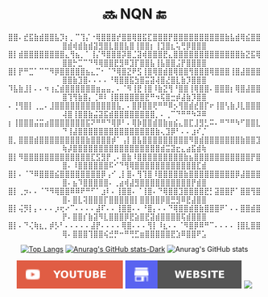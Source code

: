 <h1 align="center">🔜 NQN 🔚</h1>

<div align="center">
  ⣿⣿⠄⣞⣯⣷⣾⣿⣿⣧⡹⡆⡀⠉⢹⡌⠐⢿⣿⣿⣿⡞⣿⣿⢿⣿⣯⣏⣿⣿⣿⡟⣿⣿⣿⣿⣿⣿⣿⣿⣿⣿⣷⣧⣾⢿⣮⣿⣿⣿⣾⢾⣾⣷⣾⣽⣻⣿⣇⣿⣿⣧⣿⢸⣿⣿⡆⢸⣹⣿⣆⢥⢛⡿⣿⣿⣿
  ⣿⡇⣾⣿⣿⣿⣿⣿⣿⣿⣿⣄⢻⣦⡀⠁⢸⡌⠻⣿⣿⣿⡽⣿⣈⣽⢾⣿⣿⣿⣟⣄⣿⣿⣿⣿⣿⣿⣿⣿⣿⣿⣿⣿⣿⣷⣝⣯⢿⣿⣿⡓⣉⠉⠙⠻⢿⣿⣿⣟⣻⠿⣹⡏⣿⣿⣧⢸⣧⣿⣿⣨⡟⣿⣿⣿⣿
  ⣿⡇⡟⠛⣉⠁⠉⠉⠻⡿⣿⣿⣿⣿⣿⣦⣄⡉⠂⠈⠙⢿⣿⣝⠟⣫⢸⣿⢿⣿⣾⣿⢿⣿⣿⢻⣿⣿⣿⢿⣿⣿⣿⢸⣿⣼⣿⣿⣿⣿⣿⣷⣹⣿⠄⠄⠄⠄⠘⢿⣿⣿⣯⣳⣿⣭⣽⢼⣿⣜⣿⣇⣷⡹⣿⣿⣿
  ⠹⣧⣷⣸⡇⠄⠄⠲⢰⣌⣾⣿⣿⣿⣿⣿⣿⣶⣤⣤⡀⠄⠈⠻⢸⣟⢸⣿⠸⣷⣝⢻⠘⣿⣿⢸⢿⣿⣿⠄⣿⣿⣿⡆⢿⣿⣼⣿⣿⣿⢹⢻⣷⣿⡄⢈⠿⠇⢸⣿⣿⣿⣿⣿⣿⣟⠛⠲⢯⣿⣒⡾⣼⣷⡹⣿⣿
  ⠄⢘⢻⣿⡇⢀⣀⠄⣸⣿⣿⣿⣿⣿⣿⣿⣿⣿⣿⣿⣿⣧⡀⠄⣿⡿⣿⣿⢟⠛⠛⠿⡢⢻⣿⣾⣞⣿⡏⠖⢸⣿⢣⣷⡸⣇⣿⣿⣿⢼⣿⢸⣿⣿⣷⣬⣽⣯⣾⣿⣿⣿⣿⣿⣿⣿⣿⡀⠄⢀⠉⠙⠛⠛⠳⠽⠿
  ⡆⢸⣿⣿⣿⣬⣭⣴⣿⣿⣿⣿⣿⣿⣿⣯⠝⠛⠛⠙⢿⡿⠃⠄⢿⡷⣿⣿⣾⣿⣷⣶⣮⣄⣿⣏⣸⣻⣃⠭⠄⠛⠙⠛⠳⠋⣿⣿⣇⠙⢸⣼⣿⣿⣿⣿⣿⣿⣿⣿⣿⣿⣿⣿⣿⣿⣿⣷⢄⣹⡿⠃⠄⠄⣰⠎⡈
  ⣿⡀⣿⣿⣿⣾⣿⣿⣿⣿⣿⣿⣿⣿⣿⣷⣿⣿⣿⣿⡾⠁⢠⡇⣿⣧⣿⣿⣿⣿⣿⣿⣿⣿⣿⠻⣿⣾⣿⣿⣿⣿⣿⣿⣿⣷⣿⣿⣹⢷⡼⣿⣿⣿⣿⣿⣿⣿⣿⣿⣿⣿⣿⣿⣿⣿⣿⣿⣾⣭⣽⣖⣄⣴⣯⣾⢷
  ⣿⡇⠻⣿⣿⣿⣿⣿⣿⣿⣿⣿⣿⣿⣿⣿⣏⣫⣻⡟⢀⠄⣿⣷⠸⣿⣿⣿⣿⣿⣿⣿⣿⣿⣷⣦⣿⣿⣿⣿⣿⣿⣿⣿⣿⣿⣿⡟⣿⣿⠄⠸⣿⣿⣿⣿⣿⣿⠯⠊⠙⢻⢿⣿⣿⣿⣿⣿⣿⣿⣿⣿⣿⣿⣿⣏⣾
  ⣿⡇⠄⠈⠙⠿⣿⣿⣿⣮⣿⣿⣿⣿⣿⣿⣿⣿⡿⢠⠊⢀⡇⣿⠄⢻⢹⣿⠸⣿⣿⣿⣿⣿⣷⣿⣿⣿⣿⣿⣿⣿⣿⣿⡿⣼⣿⣿⣿⣿⠄⣦⠹⣿⣿⣿⣿⣿⠄⢀⣴⢾⣼⣻⣿⣿⣿⣿⣿⣿⣿⣿⣿⣿⡟⣾⣿
  ⣿⡇⢀⡲⠄⠄⠈⠙⠻⢿⣿⣿⠿⠿⠟⠛⠋⠁⣰⠇⠄⢸⣿⣿⠄⠈⢸⣿⠄⠙⢿⣿⣿⣹⣿⣿⣿⣿⣟⡃⣽⣿⣿⡟⠁⣿⣿⢻⣿⣿⠄⣿⣇⢽⣿⣿⣿⡏⣿⣿⣿⣿⣿⡇⣿⣿⣿⣿⡿⣿⣛⣻⠿⣟⣼⣿⣿
  ⣿⡇⢬⡻⡇⡄⠄⠄⠄⡰⢖⠔⠉⠄⠄⠄⠄⣼⠏⠄⠄⢸⣿⣿⠄⠄⠘⣿⡄⠄⠄⠙⢿⣿⣿⣾⣿⣷⣿⣿⣿⠟⠁⠄⠄⣿⣿⣾⣿⡟⠄⣿⣿⡎⣷⣽⠻⣇⣿⣿⣿⡿⣟⣵⣿⣟⣽⣾⣿⣿⣿⣿⢯⣾⣿⣿⣿
  ⣿⡇⠄⠙⢌⢷⣆⡀⡾⡣⠃⠄⠄⠄⠄⠄⣼⡟⠄⠄⠄⠄⢿⣿⠄⠄⠄⢻⡇⠸⣆⠄⠄⠈⠻⣿⡿⠿⠛⠉⠄⠄⠄⠄⢸⣿⣇⣿⣿⢿⠄⣿⣿⣿⢹⣿⣿⢮⣚⡛⠒⠛⢛⣋⣶⣿⣿⣿⣿⣿⣟⣱⠿⣿⣿⠟⣡
</div>

<div align="center">
  
[![Top Langs](https://github-readme-stats.vercel.app/api/top-langs/?username=quocnam612&layout=compact&bg_color=00000000&border_color=00000000&text_color=fff)](https://github.com/anuraghazra/github-readme-stats)
[![Anurag's GitHub stats-Dark](https://github-readme-stats.vercel.app/api?username=quocnam612\&show_icons=true\&theme=dark#gh-dark-mode-only)](https://github.com/anuraghazra/github-readme-stats#responsive-card-theme#gh-dark-mode-only)
![Anurag's GitHub stats](https://github-readme-stats.vercel.app/api?username=anuraghazra&show_icons=true&theme=transparent)

</div>

<div align="center">
  <a href="https://www.youtube.com/@QuocNam-fy2xq"><img src="./assets/youtube-badge.svg"/></a>
  <a href="https://quocnam612.github.io"><img src="./assets/website-badge.svg"/></a>
  <a href="https://github.com/antonkomarev/github-profile-views-counter"><img src="https://komarev.com/ghpvc/?username=quocnam612&color=grey&style=for-the-badge"></a>
</div>

